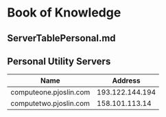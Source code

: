 #	Book of Knowledge
##	ServerTablePersonal.md
##	Personal Utility Servers

| Name | Address
|--|--
| computeone.pjoslin.com  |  193.122.144.194
| computetwo.pjoslin.com  |  158.101.113.14

[//]: # ( vim: set ai noet nu sts=4 sw=4 ts=4 tw=78 filetype=markdown :)
